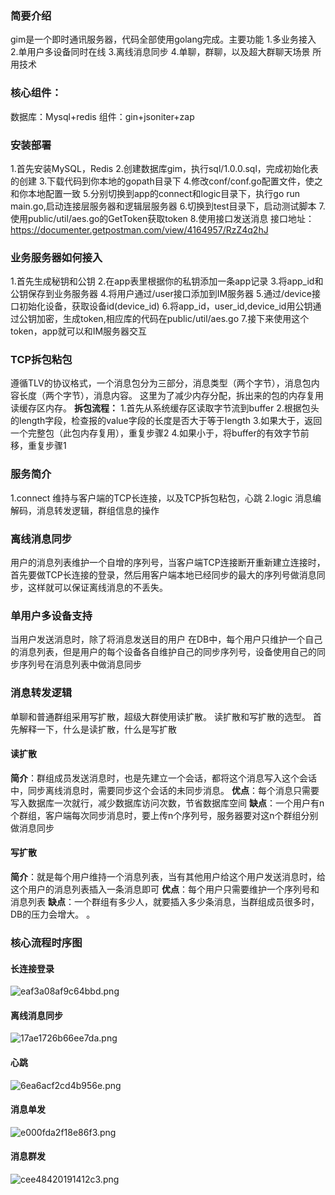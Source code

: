 ### 简要介绍
gim是一个即时通讯服务器，代码全部使用golang完成。主要功能
1.多业务接入
2.单用户多设备同时在线
3.离线消息同步
4.单聊，群聊，以及超大群聊天场景
所用技术
### 核心组件：
数据库：Mysql+redis
组件：gin+jsoniter+zap
### 安装部署
1.首先安装MySQL，Redis
2.创建数据库gim，执行sql/1.0.0.sql，完成初始化表的创建
3.下载代码到你本地的gopath目录下
4.修改conf/conf.go配置文件，使之和你本地配置一致
5.分别切换到app的connect和logic目录下，执行go run main.go,启动连接层服务器和逻辑层服务器
6.切换到test目录下，启动测试脚本
7.使用public/util/aes.go的GetToken获取token
8.使用接口发送消息
接口地址：https://documenter.getpostman.com/view/4164957/RzZ4q2hJ
### 业务服务器如何接入
1.首先生成秘钥和公钥
2.在app表里根据你的私钥添加一条app记录
3.将app_id和公钥保存到业务服务器
4.将用户通过/user接口添加到IM服务器
5.通过/device接口初始化设备，获取设备id(device_id)
6.将app_id，user_id,device_id用公钥通过公钥加密，生成token,相应库的代码在public/util/aes.go
7.接下来使用这个token，app就可以和IM服务器交互
### TCP拆包粘包
遵循TLV的协议格式，一个消息包分为三部分，消息类型（两个字节），消息包内容长度（两个字节），消息内容。
这里为了减少内存分配，拆出来的包的内存复用读缓存区内存。
**拆包流程：**
1.首先从系统缓存区读取字节流到buffer
2.根据包头的length字段，检查报的value字段的长度是否大于等于length
3.如果大于，返回一个完整包（此包内存复用），重复步骤2
4.如果小于，将buffer的有效字节前移，重复步骤1
### 服务简介
1.connect
维持与客户端的TCP长连接，以及TCP拆包粘包，心跳
2.logic
消息编解码，消息转发逻辑，群组信息的操作
### 离线消息同步
用户的消息列表维护一个自增的序列号，当客户端TCP连接断开重新建立连接时，首先要做TCP长连接的登录，然后用客户端本地已经同步的最大的序列号做消息同步，这样就可以保证离线消息的不丢失。
### 单用户多设备支持
当用户发送消息时，除了将消息发送目的用户
在DB中，每个用户只维护一个自己的消息列表，但是用户的每个设备各自维护自己的同步序列号，设备使用自己的同步序列号在消息列表中做消息同步
### 消息转发逻辑
单聊和普通群组采用写扩散，超级大群使用读扩散。
读扩散和写扩散的选型。
首先解释一下，什么是读扩散，什么是写扩散
#### 读扩散
**简介**：群组成员发送消息时，也是先建立一个会话，都将这个消息写入这个会话中，同步离线消息时，需要同步这个会话的未同步消息。
**优点**：每个消息只需要写入数据库一次就行，减少数据库访问次数，节省数据库空间
**缺点**：一个用户有n个群组，客户端每次同步消息时，要上传n个序列号，服务器要对这n个群组分别做消息同步
#### 写扩散
**简介**：就是每个用户维持一个消息列表，当有其他用户给这个用户发送消息时，给这个用户的消息列表插入一条消息即可
**优点**：每个用户只需要维护一个序列号和消息列表
**缺点**：一个群组有多少人，就要插入多少条消息，当群组成员很多时，DB的压力会增大。
。
### 核心流程时序图
#### 长连接登录
![eaf3a08af9c64bbd.png](http://www.wailian.work/images/2019/10/26/eaf3a08af9c64bbd.png)
#### 离线消息同步
![17ae1726b66ee7da.png](http://www.wailian.work/images/2019/10/26/17ae1726b66ee7da.png)
#### 心跳
![6ea6acf2cd4b956e.png](http://www.wailian.work/images/2019/10/26/6ea6acf2cd4b956e.png)
#### 消息单发
![e000fda2f18e86f3.png](http://www.wailian.work/images/2019/10/26/e000fda2f18e86f3.png)
#### 消息群发
![cee48420191412c3.png](http://www.wailian.work/images/2019/10/26/cee48420191412c3.png)
